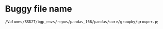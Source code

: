 # Buggy file name

```text
/Volumes/SSD2T/bgp_envs/repos/pandas_168/pandas/core/groupby/grouper.py
```
